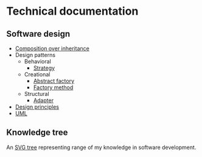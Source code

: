 # Technical documentation

## Software design

* [Composition over inheritance](design/composition%20over%20inheritance.md)
* Design patterns
  * Behavioral
    * [Strategy](design%20patterns/strategy.md)
  * Creational
    * [Abstract factory](design%20patterns/abstract%20factory.md)
    * [Factory method](design%20patterns/factory%20method.md)
  * Structural
    * [Adapter](design%20patterns/adapter.md)
* [Design principles](software%20design/design%20principles.md)
* [UML](software%20design/uml.md)

## Knowledge tree

An [SVG tree](https://raw.githubusercontent.com/mialkin/documentation/master/knowledge-tree.svg) representing range of my knowledge in software development.
